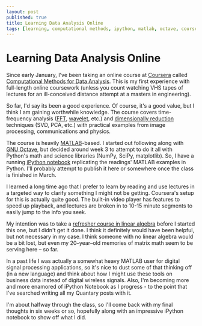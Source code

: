 ```yaml
---
layout: post
published: true
title: Learning Data Analysis Online
tags: [learning, computational methods, ipython, matlab, octave, coursera]
---
```


# Learning Data Analysis Online

Since early January, I've been taking an online course at [Coursera](http://coursera.org) called [Computational Methods for Data Analysis](https://www.coursera.org/course/compmethods). This is my first experience with full-length online coursework (unless you count watching VHS tapes of lectures for an ill-conceived distance attempt at a masters in engineering). 

So far, I'd say its been a good experience. Of course, it's a good value, but I think I am gaining worthwhile knowledge. The course covers time-frequency analysis ([FFT](http://en.wikipedia.org/wiki/Fast_Fourier_transform), [wavelet](http://en.wikipedia.org/wiki/Wavelet), etc.) and [dimensionally reduction](http://en.wikipedia.org/wiki/Dimension_reduction) techniques (SVD, PCA, etc.) with practical examples from image processing, communications and physics. 

The course is heavily [MATLAB](http://www.mathworks.com/products/matlab/)-based. I started out following along with [GNU Octave,](http://www.gnu.org/software/octave/) but decided around week 3 to attempt to do it all with Python's math and science libraries (NumPy, SciPy, matplotlib). So, I have a running [iPython notebook](http://ipython.org/ipython-doc/dev/interactive/htmlnotebook.html) replicating the readings' MATLAB examples in Python. I'll probably attempt to publish it here or somewhere once the class is finished in March. 

I learned a long time ago that I prefer to learn by reading and use lectures in a targeted way to clarify something I might not be getting. Coursera's setup for this is actually quite good. The built-in video player has features to speed up playback, and lectures are broken in to 10-15 minute segments to easily jump to the info you seek. 

My intention was to take a [refresher course in linear algebra](http://ocw.mit.edu/courses/mathematics/18-06-linear-algebra-spring-2010/index.htm) before I started this one, but I didn't get it done. I think it definitely would have been helpful, but not necessary in my case. I think someone with no linear algebra would be a bit lost, but even my 20–year–old memories of matrix math seem to be serving here – so far. 

In a past life I was actually a somewhat heavy MATLAB user for digital signal processing applications, so it's nice to dust some of that thinking off (in a new language) and think about how I might use these tools on business data instead of digital wireless signals. Also, I'm becoming more and more enamored of iPython Notebook as I progress - to the point that I've searched writing all my Quantary posts with it. 

I'm about halfway through the class, so I'll come back with my final thoughts in six weeks or so, hopefully along with an impressive iPython notebook to show off what I did.  